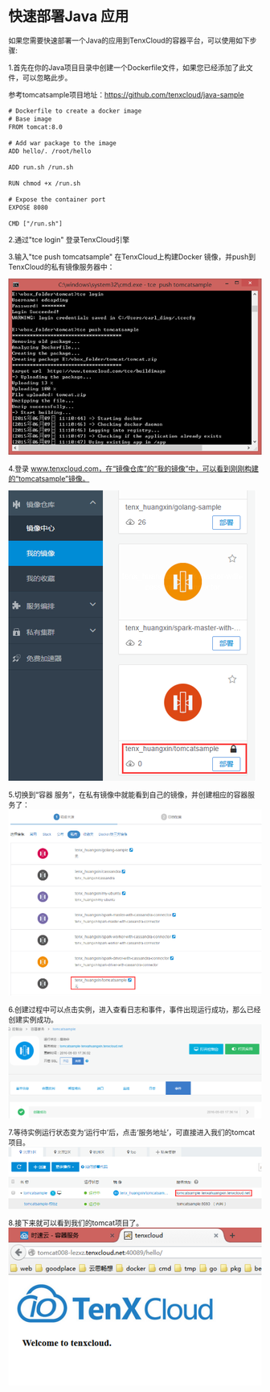 # 快速部署Java 应用

如果您需要快速部署一个Java的应用到TenxCloud的容器平台，可以使用如下步骤:

1.首先在你的Java项目目录中创建一个Dockerfile文件，如果您已经添加了此文件，可以忽略此步。

参考tomcatsample项目地址：https://github.com/tenxcloud/java-sample

```
# Dockerfile to create a docker image
# Base image
FROM tomcat:8.0

# Add war package to the image
ADD hello/. /root/hello

ADD run.sh /run.sh

RUN chmod +x /run.sh

# Expose the container port
EXPOSE 8080

CMD ["/run.sh"]
```

2.通过"tce login" 登录TenxCloud引擎

3.输入"tce push tomcatsample" 在TenxCloud上构建Docker 镜像，并push到TenxCloud的私有镜像服务器中：

![tce1](/doc/v1/images/samples/login_push.png)

4.登录 www.tenxcloud.com，在“镜像仓库”的“我的镜像”中，可以看到刚刚构建的“tomcatsample”镜像。

![tce1](/doc/v1/images/samples/tce_web_tomcat.png)

5.切换到“容器
服务”，在私有镜像中就能看到自己的镜像，并创建相应的容器服务了：
![tce1](/doc/v1/images/samples/tce_create_tomcat.png)

6.创建过程中可以点击实例，进入查看日志和事件，事件出现运行成功，那么已经创建实例成功。
![tce1](/doc/v1/images/samples/tce_creating_tomcat.png)

7.等待实例运行状态变为‘运行中’后，点击‘服务地址’，可直接进入我们的tomcat项目。
![tce1](/doc/v1/images/samples/tce_success_tomcat.png)

8.接下来就可以看到我们的tomcat项目了。
![tce1](/doc/v1/images/samples/tce_running_tomcat.png)



